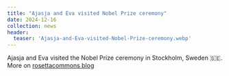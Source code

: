 ```yaml
---
title: "Ajasja and Eva visited Nobel Prize ceremony"
date: 2024-12-16
collection: news
header:
  teaser: 'Ajasja-and-Eva-visited-Nobel-Prize-ceremony.webp'
---
```


Ajasja and Eva visited the Nobel Prize ceremony in Stockholm, Sweden 🇸🇪.  
More on [rosettacommons blog](https://rosettacommons.org/2024/12/19/our-first-nobel-rosetta-members-celebrate-in-stockholm/)